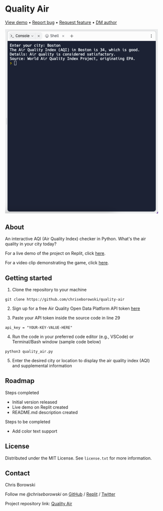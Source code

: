 # Quality Air

[View demo](https://replit.com/@chriseborowski/Quality-Air) • [Report bug](https://github.com/chriseborowski/quality-air/issues) • [Request feature](https://github.com/chriseborowski/quality-air/issues) • [DM author](https://twitter.com/chriseborowski)

![Live demo](https://github.com/chriseborowski/quality-air/blob/main/live-demo.png)

## About

An interactive AQI (Air Quality Index) checker in Python. What's the air quality in your city today?

For a live demo of the project on Replit, click [here](https://replit.com/@chriseborowski/Quality-Air).

For a video clip demonstrating the game, click [here](https://twitter.com/chriseborowski/status/1666513865570394131).

## Getting started

1. Clone the repository to your machine

`git clone https://github.com/chriseborowski/quality-air`

2. Sign up for a free Air Quality Open Data Platform API token [here](https://aqicn.org/data-platform/token/)

3. Paste your API token inside the source code in line 29

`api_key = "YOUR-KEY-VALUE-HERE"`

4. Run the code in your preferred code editor (e.g., VSCode) or Terminal/Bash window (sample code below)

`python3 quality_air.py`

5. Enter the desired city or location to display the air quality index (AQI) and supplemental information

## Roadmap

Steps completed

* Initial version released 
* Live demo on Replit created 
* README.md description created

Steps to be completed

* Add color text support

## License

Distributed under the MIT License. See `license.txt` for more information.

## Contact

Chris Borowski

Follow me *@chriseborowski* on [GitHub](https://github.com/chriseborowski) / [Replit](https://replit.com/@chriseborowski/) / [Twitter](https://twitter.com/chriseborowski)

Project repository link: [Quality Air](https://github.com/chriseborowski/quality-air)
